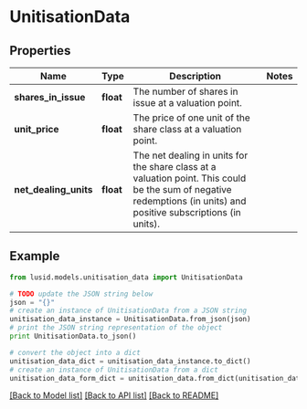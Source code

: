 # UnitisationData


## Properties
Name | Type | Description | Notes
------------ | ------------- | ------------- | -------------
**shares_in_issue** | **float** | The number of shares in issue at a valuation point. | 
**unit_price** | **float** | The price of one unit of the share class at a valuation point. | 
**net_dealing_units** | **float** | The net dealing in units for the share class at a valuation point. This could be the sum of negative redemptions (in units) and positive subscriptions (in units). | 

## Example

```python
from lusid.models.unitisation_data import UnitisationData

# TODO update the JSON string below
json = "{}"
# create an instance of UnitisationData from a JSON string
unitisation_data_instance = UnitisationData.from_json(json)
# print the JSON string representation of the object
print UnitisationData.to_json()

# convert the object into a dict
unitisation_data_dict = unitisation_data_instance.to_dict()
# create an instance of UnitisationData from a dict
unitisation_data_form_dict = unitisation_data.from_dict(unitisation_data_dict)
```
[[Back to Model list]](../README.md#documentation-for-models) [[Back to API list]](../README.md#documentation-for-api-endpoints) [[Back to README]](../README.md)


